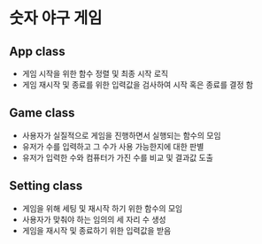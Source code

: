 # 숫자 야구 게임

## App class
- 게임 시작을 위한 함수 정렬 및 최종 시작 로직
- 게임 재시작 및 종료를 위한 입력값을 검사하여 시작 혹은 종료를 결정 함

## Game class
- 사용자가 실질적으로 게임을 진행하면서 실행되는 함수의 모임
- 유저가 수를 입력하고 그 수가 사용 가능한지에 대한 판별
- 유저가 입력한 수와 컴퓨터가 가진 수를 비교 및 결과값 도출

## Setting class
- 게임을 위해 세팅 및 재시작 하기 위한 함수의 모임
- 사용자가 맞춰야 하는 임의의 세 자리 수 생성
- 게임을 재시작 및 종료하기 위한 입력값을 받음